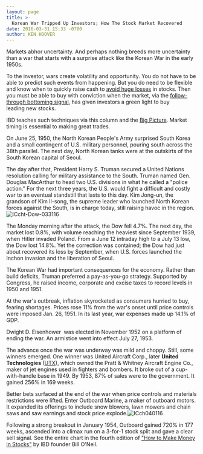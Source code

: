 ```yaml
---
layout: page
title: >-
  Korean War Tripped Up Investors; How The Stock Market Recovered
date: 2016-03-31 15:33 -0700
author: KEN HOOVER
---
```





Markets abhor uncertainty. And perhaps nothing breeds more uncertainty than a war that starts with a surprise attack like the Korean War in the early 1950s.


To the investor, wars create volatility and opportunity. You do not have to be able to predict such events from happening. But you do need to be flexible and know when to quickly raise cash to [avoid huge losses](http://education.investors.com/courselandingpage.aspx?id=735788&nav=IBDUCourse7) in stocks. Then you must be able to buy with conviction when the market, via the [follow-through bottoming signal](https://www.investors.com/market-trend/the-big-picture/nasdaq-stages-another-follow-through-but-new-stock-highs-still-look-wafer-thin/), has given investors a green light to buy leading new stocks.


IBD teaches such techniques via this column and the [Big Picture](https://www.investors.com/category/market-trend/the-big-picture/). Market timing is essential to making great trades.


On June 25, 1950, the North Korean People's Army surprised South Korea and a small contingent of U.S. military personnel, pouring south across the 38th parallel. The next day, North Korean tanks were at the outskirts of the South Korean capital of Seoul.


The day after that, President Harry S. Truman secured a United Nations resolution calling for military assistance to the South. Truman named Gen. Douglas MacArthur to head two U.S. divisions in what he called a "police action." For the next three years, the U.S. would fight a difficult and costly war to an eventual standstill that lasts to this day. Kim Jong-un, the grandson of Kim Il-song, the supreme leader who launched North Korean forces against the South, is in charge today, still raising havoc in the region.![ICcht-Dow-033116](https://www.investors.com/wp-content/uploads/2016/03/ICcht-Dow-033116-1024x574.jpg)


The Monday morning after the attack, the Dow fell 4.7%. The next day, the market lost 0.8%, with volume reaching the heaviest since September 1939, when Hitler invaded Poland. From a June 12 intraday high to a July 13 low, the Dow lost 14.8%. Yet the correction was contained; the Dow had just about recovered its loss by September, when U.S. forces launched the Inchon invasion and the liberation of Seoul.


The Korean War had important consequences for the economy. Rather than build deficits, Truman preferred a pay-as-you-go strategy. Supported by Congress, he raised income, corporate and excise taxes to record levels in 1950 and 1951.


At the war's outbreak, inflation skyrocketed as consumers hurried to buy, fearing shortages. Prices rose 11% from the war's onset until price controls were imposed Jan. 26, 1951. In its last year, war expenses made up 14.1% of GDP.


Dwight D. Eisenhower  was elected in November 1952 on a platform of ending the war. An armistice went into effect July 27, 1953.


The advance once the war was underway was mild and choppy. Still, some winners emerged. One winner was United Aircraft Corp., later **United Technologies** ([UTX](https://research.investors.com/quote.aspx?symbol=UTX)), which owned the Pratt & Whitney Aircraft Engine Co., maker of jet engines used in fighters and bombers. It broke out of a cup-with-handle base in 1949. By 1953, 87% of sales were to the government. It gained 256% in 169 weeks.


Better bets surfaced at the end of the war when price controls and materials restrictions were lifted. Enter Outboard Marine, a maker of outboard motors. It expanded its offerings to include snow blowers, lawn mowers and chain saws and saw earnings and stock price explode.![ICch040116](https://www.investors.com/wp-content/uploads/2016/03/ICch040116-1024x546.jpg)


Following a strong breakout in January 1954, Outboard gained 720% in 177 weeks, ascended into a climax run on a 3-for-1 stock split and gave a clear sell signal. See the entire chart in the fourth edition of ["How to Make Money in Stocks"](http://shop.investors.com/offer/splash.aspx?id=htmmis) by IBD founder Bill O'Neil.




